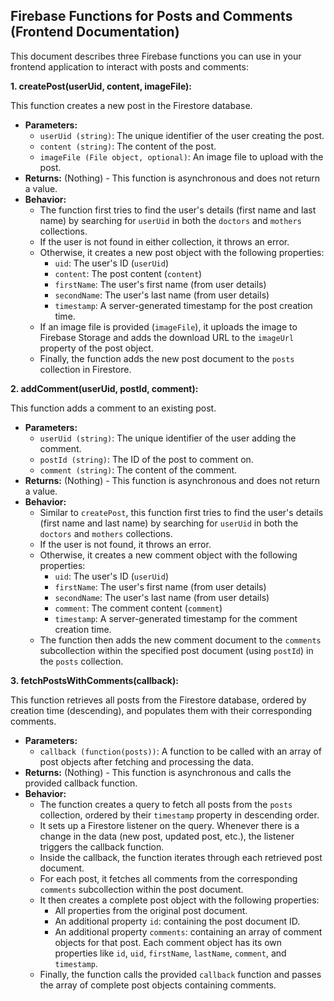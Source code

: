 ## Firebase Functions for Posts and Comments (Frontend Documentation)

This document describes three Firebase functions you can use in your frontend application to interact with posts and comments:

**1. createPost(userUid, content, imageFile):**

This function creates a new post in the Firestore database.

* **Parameters:**
    * `userUid (string)`: The unique identifier of the user creating the post.
    * `content (string)`: The content of the post.
    * `imageFile (File object, optional)`: An image file to upload with the post.
* **Returns:** (Nothing) - This function is asynchronous and does not return a value.
* **Behavior:**
    * The function first tries to find the user's details (first name and last name) by searching for `userUid` in both the `doctors` and `mothers` collections.
    * If the user is not found in either collection, it throws an error.
    * Otherwise, it creates a new post object with the following properties:
        * `uid`: The user's ID (`userUid`)
        * `content`: The post content (`content`)
        * `firstName`: The user's first name (from user details)
        * `secondName`: The user's last name (from user details)
        * `timestamp`: A server-generated timestamp for the post creation time.
    * If an image file is provided (`imageFile`), it uploads the image to Firebase Storage and adds the download URL to the `imageUrl` property of the post object.
    * Finally, the function adds the new post document to the `posts` collection in Firestore.

**2. addComment(userUid, postId, comment):**

This function adds a comment to an existing post.

* **Parameters:**
    * `userUid (string)`: The unique identifier of the user adding the comment.
    * `postId (string)`: The ID of the post to comment on.
    * `comment (string)`: The content of the comment.
* **Returns:** (Nothing) - This function is asynchronous and does not return a value.
* **Behavior:**
    * Similar to `createPost`, this function first tries to find the user's details (first name and last name) by searching for `userUid` in both the `doctors` and `mothers` collections.
    * If the user is not found, it throws an error.
    * Otherwise, it creates a new comment object with the following properties:
        * `uid`: The user's ID (`userUid`)
        * `firstName`: The user's first name (from user details)
        * `secondName`: The user's last name (from user details)
        * `comment`: The comment content (`comment`)
        * `timestamp`: A server-generated timestamp for the comment creation time.
    * The function then adds the new comment document to the `comments` subcollection within the specified post document (using `postId`) in the `posts` collection.

**3. fetchPostsWithComments(callback):**

This function retrieves all posts from the Firestore database, ordered by creation time (descending), and populates them with their corresponding comments.

* **Parameters:**
    * `callback (function(posts))`: A function to be called with an array of post objects after fetching and processing the data.
* **Returns:** (Nothing) - This function is asynchronous and calls the provided callback function.
* **Behavior:**
    * The function creates a query to fetch all posts from the `posts` collection, ordered by their `timestamp` property in descending order.
    * It sets up a Firestore listener on the query. Whenever there is a change in the data (new post, updated post, etc.), the listener triggers the callback function.
    * Inside the callback, the function iterates through each retrieved post document.
    * For each post, it fetches all comments from the corresponding `comments` subcollection within the post document.
    * It then creates a complete post object with the following properties:
        * All properties from the original post document.
        * An additional property `id`: containing the post document ID.
        * An additional property `comments`: containing an array of comment objects for that post. Each comment object has its own properties like `id`, `uid`, `firstName`, `lastName`, `comment`, and `timestamp`.
    * Finally, the function calls the provided `callback` function and passes the array of complete post objects containing comments.
